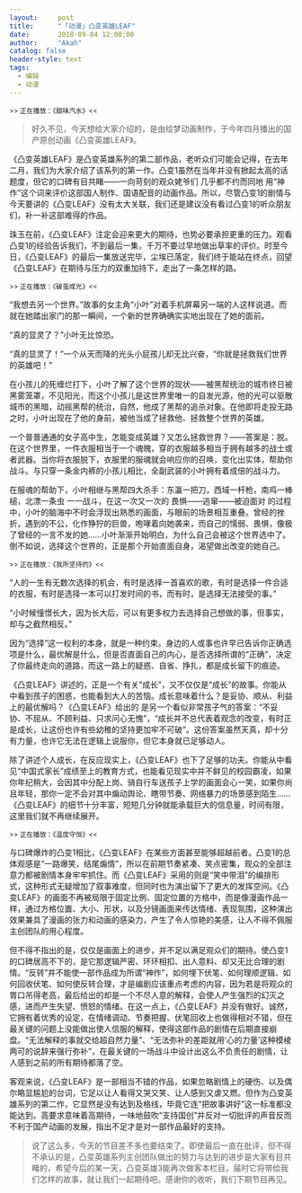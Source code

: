 ```yaml
---
layout:     post
title:      "「动漫」凸变英雄LEAF"
date:       2018-09-04 12:00:00
author:     "Akah"
catalog: false
header-style: text
tags:
  - 编辑
  - 动漫
---
```


<small> >> 正在播放：《甜味汽水》<< </small>



> 好久不见，今天想给大家介绍的，是由绘梦动画制作，于今年四月播出的国产原创动画《凸变英雄LEAF》。



《凸变英雄LEAF》是凸变英雄系列的第二部作品，老听众们可能会记得，在去年二月，我们为大家介绍了该系列的第一作。凸变1虽然在当年并没有掀起太高的话题度，但它的口碑有目共睹——一向苛刻的观众姥爷们 几乎都不约而同地 用“神作”这个词来评价这部国人制作、国语配音的动画作品。所以，尽管凸变1的剧情与今天要讲的《凸变LEAF》没有太大关联，我们还是建议没有看过凸变1的听众朋友们，补一补这部难得的作品。

珠玉在前，《凸变LEAF》注定会迎来更大的期待，也势必要承担更重的压力。观看凸变1的经验告诉我们，不到最后一集，千万不要过早地做出草率的评价。时至今日，《凸变LEAF》的最后一集放送完毕，尘埃已落定，我们终于能站在终点，回望《凸变LEAF》在期待与压力的双重加持下，走出了一条怎样的路。

 

<small> >> 正在播放：《破茧成光》<< </small>

“我想去另一个世界。”故事的女主角“小叶”对着手机屏幕另一端的人这样说道。而就在她踏出家门的那一瞬间，一个新的世界确确实实地出现在了她的面前。

“真的显灵了？”小叶无比惊恐。

“真的显灵了！”一个从天而降的光头小屁孩儿却无比兴奋，“你就是拯救我们世界的英雄吧！”

在小孩儿的死缠烂打下，小叶了解了这个世界的现状——被黑帮统治的城市终日被黑雾笼罩，不见阳光，而这个小孩儿是这世界里唯一的自发光源，他的光可以驱散城市的黑暗，动摇黑帮的统治，自然，他成了黑帮的追杀对象。在他即将走投无路之时，小叶出现在了他的身前，被他当成了拯救他、拯救整个世界的英雄。

一个普普通通的女子高中生，怎能变成英雄？又怎么拯救世界？——答案是：脱。在这个世界里，一件衣服相当于一个魂魄，穿的衣服越多相当于拥有越多的战士或者武器。当你将衣服脱下，衣服里的服魂就会响应你的召唤，变化出实体，帮助你战斗。与只穿一条金内裤的小孩儿相比，全副武装的小叶拥有着成倍的战斗力。

在服魂的帮助下，小叶相继与黑帮四大杀手：东瀛一把刀，西域一杆枪，南鸡一棒槌，北漂一条虫 一一战斗，在这一次又一次的 畏惧——逃窜——被迫面对 的过程中，小叶的脑海中不时会浮现出熟悉的画面，与眼前的场景相互重叠。曾经的挫折，遇到的不公，化作狰狞的巨兽，咆哮着向她袭来，而自己的懦弱、畏惧，像极了曾经的一言不发的她……小叶渐渐开始明白，为什么自己会被这个世界选中了。倒不如说，选择这个世界的，正是那个开始直面自身，渴望做出改变的她自己。

 

<small> >> 正在播放：《我所坚持的》<< </small>

“人的一生有无数次选择的机会，有时是选择一首喜欢的歌，有时是选择一件合适的衣服，有时是选择一本可以打发时间的书，而有时，是选择无法接受的事。”

“小时候憧憬长大，因为长大后，可以有更多权力去选择自己想做的事，但事实，却与之截然相反。”

因为“选择”这一权利的本身，就是一种约束。身边的人或事也许早已告诉你正确选项是什么，最优解是什么，但是否直面自己的内心，是否选择所谓的“正确”，决定了你最终走向的道路，而这一路上的疑惑、自省、挣扎，都是成长留下的痕迹。

《凸变LEAF》讲述的，正是一个有关“成长”，又不仅仅是“成长”的故事。你能从中看到孩子的困惑，也能看到大人的苦恼。成长意味着什么？是妥协、顺从、利益上的最优解吗？《凸变LEAF》给出的 是另一个看似非常孩子气的答案：“不妥协、不屈从、不顾利益、只求问心无愧”，“成长并不总代表着观念的改变，有时正是成长，让这份也许有些幼稚的坚持更加牢不可破”。这份答案虽然天真，却十分有力量，也许它无法在逻辑上说服你，但它本身就已足够动人。

除了讲述个人成长，在反应现实上，《凸变LEAF》也下了足够的功夫。你能从中看见“中国式家长”成绩至上的教育方式，也能看见现实中并不鲜见的校园霸凌，如果你年纪稍大，会因其中分配上岗、骑自行车送孩子上学的画面会心一笑，如果你尚且年轻，那你一定不会对其中煽动舆论、瞎带节奏、网络暴力的场景感到陌生……《凸变LEAF》的细节十分丰富，短短几分钟就能承载巨大的信息量，时间有限，这里我们就不再继续展开。

 

<small> >> 正在播放：《温度守恒》<< </small>

与口碑爆炸的凸变1相比，《凸变LEAF》在某些方面甚至能够超越前者。凸变1的总体观感是“一路爆笑，结尾煽情”，所以在前期节奏紧凑、笑点密集，观众的全部注意力都被剧情本身牢牢抓住。而《凸变LEAF》采用的则是“笑中带泪”的编排形式，这种形式无疑增加了叙事难度，但同时也为演出留下了更大的发挥空间。《凸变LEAF》的画面不再被局限于固定比例、固定位置的方格中，而是像漫画作品一样，通过方格位置、大小、形状，以及分镜画面来传达情绪、表现氛围，这种演出效果兼具了漫画的张力和动画的感染力，产生了令人惊艳的美感，让人不得不佩服主创团队的用心程度。

但不得不指出的是，仅仅是画面上的进步，并不足以满足观众们的期待。使凸变1的口碑居高不下的，是它那逻辑严密、环环相扣、出人意料、却又无比合理的剧情。“反转”并不能使一部作品成为所谓“神作”，如何埋下伏笔、如何理顺逻辑、如何回收伏笔、如何使反转合理，才是编剧应该重点考虑的内容，因为若是将观众的胃口吊得老高，最后给出的却是一个不尽人意的解释，会使人产生强烈的幻灭之感，进而产生失望、愤怒的情绪。在这一点上，《凸变LEAF》并没有做好。诚然，它拥有着优秀的设定，在情绪调动、节奏把握、伏笔回收上也做得相对不错，但在最关键的问题上没能做出使人信服的解释，使得这部作品的剧情在后期直接崩盘。“无法解释的事就交给超自然力量”、“无法弥补的差距就用‘心的力量’这种模棱两可的说辞来强行弥补”，在最关键的一场战斗中设计出这么不负责任的剧情，让人感到之前的所有期待都落了空。

客观来说，《凸变LEAF》是一部相当不错的作品，如果忽略剧情上的硬伤、以及偶尔略显尴尬的台词，它足以让人看得又哭又笑、让人感到又虐又燃。但作为凸变英雄系列的第二作，它显然是没有达到及格线，毕竟它连“把故事讲好”这一标准都没能达到。高要求意味着高期待，一味地鼓吹“支持国创”并反对一切批评的声音反而不利于国产动画的发展，指出不足才是对一部作品最好的支持。




> 说了这么多，今天的节目差不多也要结束了。即使最后一直在批评，但不得不承认的是，凸变英雄系列主创团队做出的努力与达到的进步是大家有目共睹的，希望今后的某一天，凸变英雄3能再次做客本栏目，届时它将带给我们怎样的故事，就让我们一起期待吧。感谢你的收听，我们下期节目再见。



